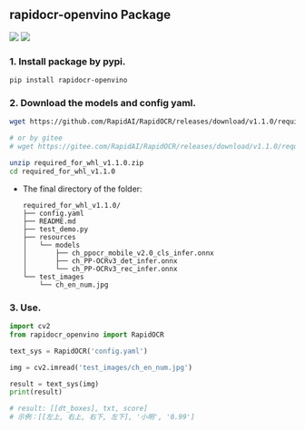 ## rapidocr-openvino Package
<p>
    <a href=""><img src="https://img.shields.io/badge/Python-3.6+-aff.svg"></a>
    <a href=""><img src="https://img.shields.io/badge/OS-Linux%2C%20Win%2C%20Mac-pink.svg"></a>
</p>

### 1. Install package by pypi.
```shell
pip install rapidocr-openvino
```

### 2. Download the models and config yaml.
```bash
wget https://github.com/RapidAI/RapidOCR/releases/download/v1.1.0/required_for_whl_v1.1.0.zip

# or by gitee
# wget https://gitee.com/RapidAI/RapidOCR/releases/download/v1.1.0/required_for_whl_v1.1.0.zip

unzip required_for_whl_v1.1.0.zip
cd required_for_whl_v1.1.0
```

- The final directory of the folder:
    ```text
    required_for_whl_v1.1.0/
    ├── config.yaml
    ├── README.md
    ├── test_demo.py
    ├── resources
    │   └── models
    │       ├── ch_ppocr_mobile_v2.0_cls_infer.onnx
    │       ├── ch_PP-OCRv3_det_infer.onnx
    │       └── ch_PP-OCRv3_rec_infer.onnx
    └── test_images
        └── ch_en_num.jpg
    ```

### 3. Use.
```python
import cv2
from rapidocr_openvino import RapidOCR

text_sys = RapidOCR('config.yaml')

img = cv2.imread('test_images/ch_en_num.jpg')

result = text_sys(img)
print(result)

# result: [[dt_boxes], txt, score]
# 示例：[[左上, 右上, 右下, 左下], '小明', '0.99']
```
